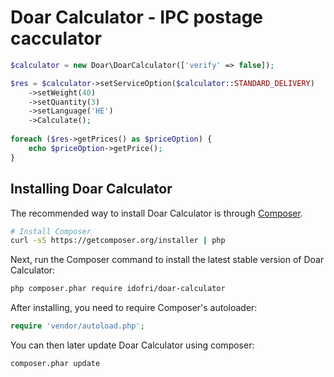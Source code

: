 Doar Calculator - IPC postage cacculator
=======================

```php
$calculator = new Doar\DoarCalculator(['verify' => false]);

$res = $calculator->setServiceOption($calculator::STANDARD_DELIVERY)
	->setWeight(40)
	->setQuantity(3)
	->setLanguage('HE')
	->Calculate();
  
foreach ($res->getPrices() as $priceOption) {
	echo $priceOption->getPrice();
}
```

## Installing Doar Calculator

The recommended way to install Doar Calculator is through
[Composer](http://getcomposer.org).

```bash
# Install Composer
curl -sS https://getcomposer.org/installer | php
```

Next, run the Composer command to install the latest stable version of Doar Calculator:

```bash
php composer.phar require idofri/doar-calculator
```

After installing, you need to require Composer's autoloader:

```php
require 'vendor/autoload.php';
```

You can then later update Doar Calculator using composer:

 ```bash
composer.phar update
 ```
